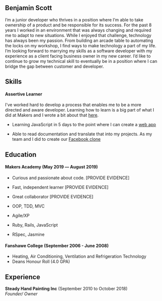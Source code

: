 ## Benjamin Scott

I’m a junior developer who thrives in a position where I’m able to take ownership of a product and be responsible for its success. For the past 8 years I worked in an environment that was always changing and required me to adapt to new situations. While I enjoyed that challenge, technology has always been my passion. From building an arcade table to automating the locks on my workshop, I find ways to make technology a part of my life. I’m looking forward to marrying my skills as a software developer with my experience as a client facing business owner in my new career. I’d like to continue to grow my technical skill to eventually be in a position where I can bridge the gap between customer and developer.


## Skills

#### Assertive Learner

I've worked hard to develop a process that enables me to be a more directed and aware developer. Learning how to learn is a big part of what I did at Makers and I wrote a bit about that [here](https://github.com/bengscott2/Blog).

- Learning JavaScript in 5 days to the point where I can create a [web app](https://github.com/bengscott2/JS-NoteApp)
<!-- - FINAL PROJECT -->
- Able to read documentation and translate that into my projects. As my team and I did to create our [Facebook clone](https://github.com/bengscott2/acebook-livewire)

<!-- #### Another Skill

Descriptive paragraph of how capable you are at this skill and, if relevant, how it has developed.

- I achieved A during my work at B (job, or otherwise)
- I contributed to the growth of X while doing Y (job, or otherwise)
- I built this, made this, broke this, fixed this, etc.
- A link to some on-line evidence (blogs, videos, articles, etc.) -->

## Education

#### Makers Academy (May 2019 –– August 2019)

- Curious and passionate about code. [PROVIDE EVIDENCE]
- Fast, independent learner [PROVIDE EVIDENCE]
- Great collaborator [PROVIDE EVIDENCE]

- OOP, TDD, MVC
- Agile/XP
- Ruby, Rails, JavaScript
- RSpec, Jasmine

#### Fanshawe College (September 2006 - June 2008)

- Heating, Air Conditioning, Ventilation and Refrigeration Technology
- Deans Honour Roll (4.0 GPA)

## Experience

**Steady Hand Painting Inc** (September 2010 to October 2018)    
*Founder/ Owner*  
